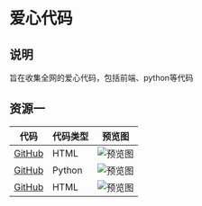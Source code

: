 # 爱心代码

## 说明
旨在收集全网的爱心代码，包括前端、python等代码

## 资源一
| 代码                                         | 代码类型   | 预览图                                                       |
|--------------------------------------------|--------|-----------------------------------------------------------|
| [GitHub](https://github.com/user/project)  | HTML   | ![预览图](https://yourdomain.com/html_love/01/效果图.jpg)            |
| [GitHub](https://github.com/user/project2) | Python | ![预览图](https://via.placeholder.com/150) |
| [GitHub](https://github.com/user/project3) | HTML   | ![预览图](https://via.placeholder.com/150) |
